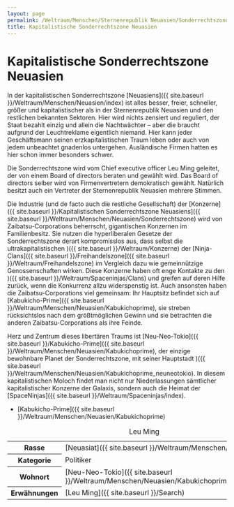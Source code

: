 ```yaml
---
layout: page
permalink: /Weltraum/Menschen/Sternenrepublik Neuasien/Sonderrechtszone
title: Kapitalistische Sonderrechtszone Neuasien
---
```



# Kapitalistische Sonderrechtszone Neuasien


In der kapitalistischen Sonderrechtszone [Neuasiens]({{ site.baseurl }}/Weltraum/Menschen/Neuasien/index) ist alles besser, freier, schneller, größer und kapitalistischer als in der Sternenrepublik Neuasien und den restlichen bekannten Sektoren. Hier wird nichts zensiert und reguliert, der Staat bezahlt einzig und allein die Nachtwächter &ndash; aber die braucht aufgrund der Leuchtreklame eigentlich niemand. Hier kann jeder Geschäftsmann seinen erzkapitalistischen Traum leben oder auch von jedem unbeachtet gnadenlos untergehen. Ausländische Firmen hatten es hier schon immer besonders schwer.

Die Sonderrechtszone wird vom Chief executive officer Leu Ming geleitet, der von einem Board of directors beraten und gewählt wird. Das Board of directors selber wird von Firmenvertretern demokratisch gewählt. Natürlich besitzt auch ein Vertreter der Sternenrepublik Neuasien mehrere Stimmen.

Die Industrie (und de facto auch die restliche Gesellschaft) der [Konzerne]({{ site.baseurl }}/Kapitalistischen Sonderrechtszone Neuasiens]({{ site.baseurl }}/Weltraum/Menschen/Neuasien/Sonderrechtszone) wird von Zaibatsu-Corporations beherrscht, gigantischen Konzernen im Familienbesitz. Sie nutzen die hyperliberalen Gesetze der Sonderrechtszone derart kompromisslos aus, dass selbst die ultrakapitalistischen )({{ site.baseurl }}/Weltraum/Konzerne) der [Ninja-Clans]({{ site.baseurl }}/Freihandelszone]({{ site.baseurl }}/Weltraum/Freihandelszone) im Vergleich dazu wie gemeinnützige Genossenschaften wirken. Diese Konzerne haben oft enge Kontakte zu den )({{ site.baseurl }}/Weltraum/Spaceninjas/Clans) und greifen auf deren Hilfe zurück, wenn die Konkurrenz allzu widerspenstig ist. Auch ansonsten haben die Zaibatsu-Corporations viel gemeinsam: Ihr Hauptsitz befindet sich auf [Kabukicho-Prime]({{ site.baseurl }}/Weltraum/Menschen/Neuasien/Kabukichoprime), sie streben rücksichtslos nach dem größtmöglichen Gewinn und sie betrachten die anderen Zaibatsu-Corporations als ihre Feinde.

Herz und Zentrum dieses libertären Traums ist [Neu-Neo-Tokio]({{ site.baseurl }}/Kabukicho-Prime]({{ site.baseurl }}/Weltraum/Menschen/Neuasien/Kabukichoprime), der einzige bewohnbare Planet der Sonderrechtszone, mit seiner Hauptstadt )({{ site.baseurl }}/Weltraum/Menschen/Neuasien/Kabukichoprime_neuneotokio). In diesem kapitalistischen Moloch findet man nicht nur Niederlassungen sämtlicher kapitalistischer Konzerne der Galaxis, sondern auch die Heimat der [SpaceNinjas]({{ site.baseurl }}/Weltraum/Spaceninjas/index).

- [Kabukicho-Prime]({{ site.baseurl }}/Weltraum/Menschen/Neuasien/Kabukichoprime)


<aside>
<table data-type="slc">
<caption>Leu Ming</caption>
<tbody>
<tr><th>Rasse</th><td>[Neuasiat]({{ site.baseurl }}/Weltraum/Menschen/Neuasien)</td></tr>
<tr><th>Kategorie</th><td>Politiker</td></tr>
<tr><th>Wohnort</th><td>[Neu-Neo-Tokio]({{ site.baseurl }}/Weltraum/Menschen/Neuasien/Kabukichoprime_neuneotokio)</td></tr>
<tr><th>Erwähnungen</th><td>[Leu Ming]({{ site.baseurl }}/Search)</td></tr>
</tbody>
</table>
</aside>

